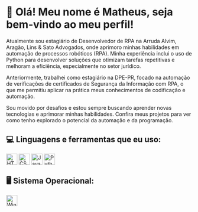 # 👋 Olá! Meu nome é Matheus, seja bem-vindo ao meu perfil!

Atualmente sou estagiário de Desenvolvedor de RPA na Arruda Alvim, Aragão, Lins & Sato Advogados, onde aprimoro minhas habilidades em automação de processos robóticos (RPA). Minha experiência inclui o uso de Python para desenvolver soluções que otimizam tarefas repetitivas e melhoram a eficiência, especialmente no setor jurídico.

Anteriormente, trabalhei como estagiário na DPE-PR, focado na automação de verificações de certificados de Segurança da Informação com RPA, o que me permitiu aplicar na prática meus conhecimentos de codificação e automação.

Sou movido por desafios e estou sempre buscando aprender novas tecnologias e aprimorar minhas habilidades. Confira meus projetos para ver como tenho explorado o potencial da automação e da programação.


## 💻 Linguagens e ferramentas que eu uso:
<div style="display: inline_block">
  <img align="center" alt="HTML5" height="30" src="https://img.shields.io/badge/HTML5-E34F26?style=for-the-badge&logo=html5&logoColor=white"/>
  <img align="center" alt="CSS3" height="30" src="https://img.shields.io/badge/CSS3-1572B6?style=for-the-badge&logo=css3&logoColor=white"/>
  <img align="center" alt="JavaScript" height="30" src="https://img.shields.io/badge/JavaScript-F7DF1E?style=for-the-badge&logo=javascript&logoColor=black"/>
  <img align="center" alt="Python" height="30" src="https://img.shields.io/badge/Python-3776AB?style=for-the-badge&logo=python&logoColor=white"/>
</div>


## 🖥️ Sistema Operacional:
<div>
  <img alt="Windows" height="30" src="https://img.shields.io/badge/Windows-0078D6?style=for-the-badge&logo=windows&logoColor=white"/>
</div>
